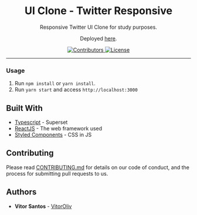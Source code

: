 <h1 align="center">
UI Clone - Twitter Responsive
</h1>

<p align="center">Responsive Twitter UI Clone for study purposes.</p>
<p align="center">Deployed <a href="https://gifted-mestorf-0175c2.netlify.app/">here</a>.</p>

<p align="center">
  <a href="https://github.com/VitorOliv/Twitter-UI-Clone/graphs/contributors">
    <img src="https://img.shields.io/github/contributors/rocketseat/youtube-clone-twitter?color=%236633cc&logoColor=%236633cc&style=flat" alt="Contributors">
  </a>
  <a href="https://opensource.org/licenses/MIT">
    <img src="https://img.shields.io/github/license/rocketseat/youtube-clone-twitter?color=%236633cc&logo=mit" alt="License">
  </a>
</p>

<hr>

### Usage

1. Run `npm install` or `yarn install`.
2. Run `yarn start` and access `http://localhost:3000`

## Built With

- [Typescript](https://www.typescriptlang.org/docs) - Superset
- [ReactJS](https://reactjs.org/docs/) - The web framework used
- [Styled Components](https://styled-components.com/docs) - CSS in JS

## Contributing

Please read [CONTRIBUTING.md](https://gist.github.com/PurpleBooth/b24679402957c63ec426) for details on our code of conduct, and the process for submitting pull requests to us.

## Authors

- **Vitor Santos** - [VitorOliv](https://github.com/VitorOliv)
